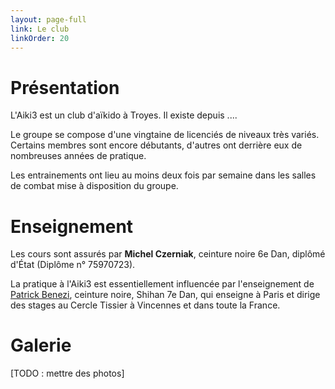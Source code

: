 ```yaml
---
layout: page-full
link: Le club
linkOrder: 20
---
```

# Présentation

L'Aiki3 est un club d'aïkido à Troyes. Il existe depuis ....

Le groupe se compose d'une vingtaine de licenciés de niveaux très variés. Certains membres sont encore débutants, d'autres ont derrière eux de nombreuses années de pratique.   

Les entrainements ont lieu au moins deux fois par semaine dans les salles de combat mise à disposition du groupe.

# Enseignement

Les cours sont assurés par **Michel Czerniak**, ceinture noire 6e Dan, diplômé d'État (Diplôme n° 75970723).

La pratique à l'Aiki3 est essentiellement influencée par l'enseignement de [Patrick Benezi](http://www.aikido-benezi.com), ceinture noire, Shihan 7e Dan, qui enseigne à Paris et dirige des stages au Cercle Tissier à Vincennes et dans toute la France.


# Galerie

[TODO : mettre des photos]
